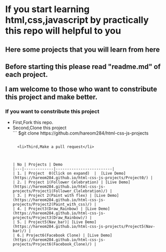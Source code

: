 # If you start learning html,css,javascript by practically this repo will helpful to you

<h2>Here some projects that you will learn from here<h2>

<strong>Before starting this please read "readme.md" of each project.</strong>
  
  <p>I am welcome to those who want to constribute this project and make better.</p>
  
  <h3>If you want to constribute this project</h1>
  
  <ul>
    <li>First,Fork this repo.</li>
    <li>Second,Clone this project</li>
  ```
    $git clone https://github.com/hareom284/html-css-js-projects
    
  ``` 
    
    <li>Third,Make a pull request</li>
    


| No | Projects | Demo
|---|-------------|-------------------------|
| 1. | Project  0(Click on expand)  |  [Live Demo](https://hareom284.github.io/html-css-js-projects/Project0/) |
| 2. | Project 1(Follower Celebration) | [Live Demo](https://hareom284.github.io/html-css-js-projects/Project1(Follower_Clelebration)/) |
| 3. | Project 2(Paint with flex) | [Live Demo](https://hareom284.github.io/html-css-js-projects/Project2(Paint_with_css)/) |
| 4. | Project3(Draw_Rainbow) | [Live Demo](https://hareom284.github.io/html-css-js-projects/Project3(Draw_Rainbow)/) |
| 5. | Project5(Nav_bar)| [Live Demo](https://hareom284.github.io/html-css-js-projects/Project5(Nav-bar)/) |
| 6.| Project6(Facebook Clone) | [Live Demo](https://hareom284.github.io/html-css-js-projects/Project6(Facebook_Clone)/) |
